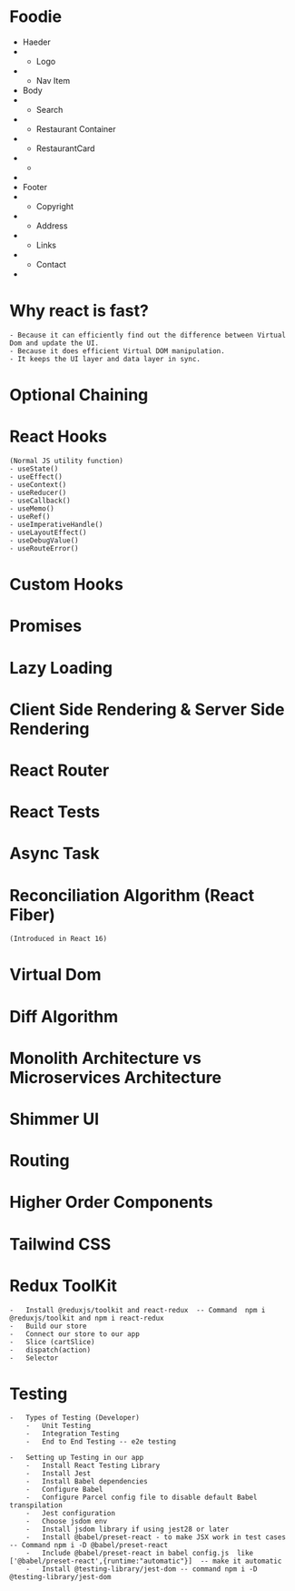# Foodie

 * Haeder
 *  -   Logo
 *  -   Nav Item
 * Body
 *  -   Search
 *  -   Restaurant Container
 *  -   RestaurantCard
 *  -   
 * 
 * Footer
 *  -   Copyright
 *  -   Address
 *  -   Links
 *  -   Contact
 * 

# Why react is fast?
    - Because it can efficiently find out the difference between Virtual Dom and update the UI.
    - Because it does efficient Virtual DOM manipulation.
    - It keeps the UI layer and data layer in sync.

# Optional Chaining

# React Hooks
    (Normal JS utility function)
    - useState() 
    - useEffect()
    - useContext()
    - useReducer()
    - useCallback()
    - useMemo()
    - useRef()
    - useImperativeHandle()
    - useLayoutEffect()
    - useDebugValue()
    - useRouteError()

# Custom Hooks

# Promises

# Lazy Loading

# Client Side Rendering & Server Side Rendering

# React Router

# React Tests

# Async Task

# Reconciliation Algorithm (React Fiber)
    (Introduced in React 16)

# Virtual Dom

# Diff Algorithm

# Monolith Architecture vs Microservices Architecture

# Shimmer UI

# Routing

# Higher Order Components

# Tailwind CSS

# Redux ToolKit
    -   Install @reduxjs/toolkit and react-redux  -- Command  npm i @reduxjs/toolkit and npm i react-redux
    -   Build our store
    -   Connect our store to our app
    -   Slice (cartSlice)
    -   dispatch(action)
    -   Selector

# Testing
    -   Types of Testing (Developer)
        -   Unit Testing
        -   Integration Testing
        -   End to End Testing -- e2e testing
    
    -   Setting up Testing in our app
        -   Install React Testing Library
        -   Install Jest
        -   Install Babel dependencies
        -   Configure Babel
        -   Configure Parcel config file to disable default Babel transpilation
        -   Jest configuration
        -   Choose jsdom env
        -   Install jsdom library if using jest28 or later
        -   Install @babel/preset-react - to make JSX work in test cases  -- Command npm i -D @babel/preset-react
        -   Include @babel/preset-react in babel config.js  like ['@babel/preset-react',{runtime:"automatic"}]  -- make it automatic
        -   Install @testing-library/jest-dom -- command npm i -D @testing-library/jest-dom
